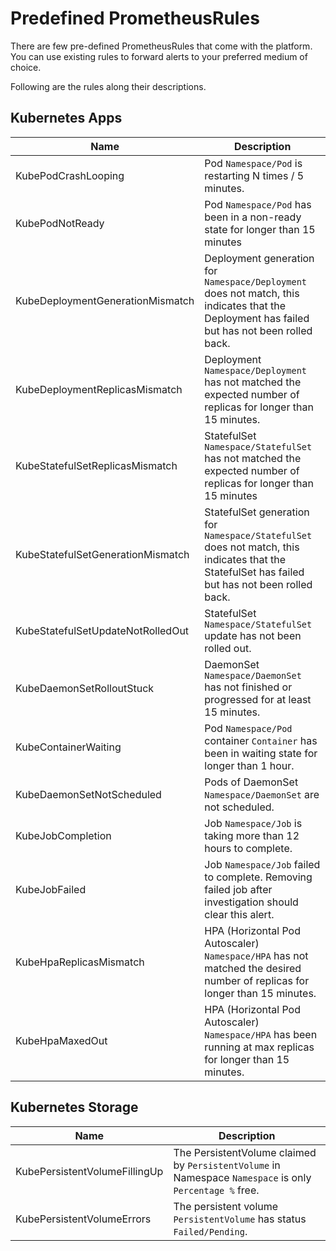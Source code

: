 # Predefined PrometheusRules

There are few pre-defined PrometheusRules that come with the platform. You can use existing rules to forward alerts to your preferred medium of choice.

Following are the rules along their descriptions.

## Kubernetes Apps

| Name                              | Description |
|-----------------------------------|-------------|
| KubePodCrashLooping               | Pod `Namespace/Pod` is restarting N times / 5 minutes. |
| KubePodNotReady                   | Pod `Namespace/Pod` has been in a non-ready state for longer than 15 minutes |
| KubeDeploymentGenerationMismatch  | Deployment generation for `Namespace/Deployment` does not match, this indicates that the Deployment has failed but has not been rolled back. |
| KubeDeploymentReplicasMismatch    | Deployment `Namespace/Deployment` has not matched the expected number of replicas for longer than 15 minutes. |
| KubeStatefulSetReplicasMismatch   | StatefulSet `Namespace/StatefulSet` has not matched the expected number of replicas for longer than 15 minutes |
| KubeStatefulSetGenerationMismatch | StatefulSet generation for `Namespace/StatefulSet` does not match, this indicates that the StatefulSet has failed but has not been rolled back. |
| KubeStatefulSetUpdateNotRolledOut | StatefulSet `Namespace/StatefulSet` update has not been rolled out. |
| KubeDaemonSetRolloutStuck         | DaemonSet `Namespace/DaemonSet` has not finished or progressed for at least 15 minutes. |
| KubeContainerWaiting              | Pod `Namespace/Pod` container `Container` has been in waiting state for longer than 1 hour. |
| KubeDaemonSetNotScheduled         | Pods of DaemonSet `Namespace/DaemonSet` are not scheduled. |
| KubeJobCompletion                 | Job `Namespace/Job` is taking more than 12 hours to complete. |
| KubeJobFailed                     | Job `Namespace/Job` failed to complete. Removing failed job after investigation should clear this alert. |
| KubeHpaReplicasMismatch           | HPA (Horizontal Pod Autoscaler) `Namespace/HPA` has not matched the desired number of replicas for longer than 15 minutes. |
| KubeHpaMaxedOut                   | HPA (Horizontal Pod Autoscaler) `Namespace/HPA` has been running at max replicas for longer than 15 minutes. |

## Kubernetes Storage

| Name                              | Description |
|-----------------------------------|-------------|
| KubePersistentVolumeFillingUp     | The PersistentVolume claimed by `PersistentVolume` in Namespace `Namespace` is only `Percentage %` free. |
| KubePersistentVolumeErrors        | The persistent volume `PersistentVolume` has status `Failed/Pending`. |
